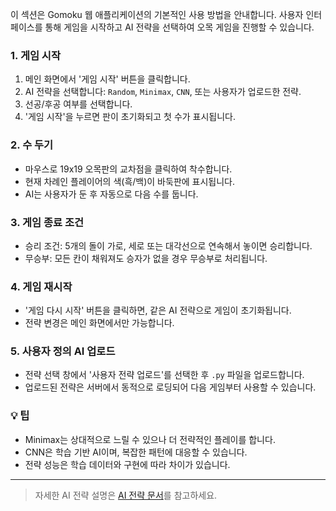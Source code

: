 이 섹션은 Gomoku 웹 애플리케이션의 기본적인 사용 방법을 안내합니다. 사용자 인터페이스를 통해 게임을 시작하고 AI 전략을 선택하여 오목 게임을 진행할 수 있습니다.

### 1. 게임 시작

1. 메인 화면에서 '게임 시작' 버튼을 클릭합니다.
2. AI 전략을 선택합니다: `Random`, `Minimax`, `CNN`, 또는 사용자가 업로드한 전략.
3. 선공/후공 여부를 선택합니다.
4. '게임 시작'을 누르면 판이 초기화되고 첫 수가 표시됩니다.

### 2. 수 두기

- 마우스로 19x19 오목판의 교차점을 클릭하여 착수합니다.
- 현재 차례인 플레이어의 색(흑/백)이 바둑판에 표시됩니다.
- AI는 사용자가 둔 후 자동으로 다음 수를 둡니다.

### 3. 게임 종료 조건

- 승리 조건: 5개의 돌이 가로, 세로 또는 대각선으로 연속해서 놓이면 승리합니다.
- 무승부: 모든 칸이 채워져도 승자가 없을 경우 무승부로 처리됩니다.

### 4. 게임 재시작

- '게임 다시 시작' 버튼을 클릭하면, 같은 AI 전략으로 게임이 초기화됩니다.
- 전략 변경은 메인 화면에서만 가능합니다.

### 5. 사용자 정의 AI 업로드

- 전략 선택 창에서 '사용자 전략 업로드'를 선택한 후 `.py` 파일을 업로드합니다.
- 업로드된 전략은 서버에서 동적으로 로딩되어 다음 게임부터 사용할 수 있습니다.

### 💡 팁

- Minimax는 상대적으로 느릴 수 있으나 더 전략적인 플레이를 합니다.
- CNN은 학습 기반 AI이며, 복잡한 패턴에 대응할 수 있습니다.
- 전략 성능은 학습 데이터와 구현에 따라 차이가 있습니다.

---

> 자세한 AI 전략 설명은 [AI 전략 문서](ai_strategies.md)를 참고하세요.